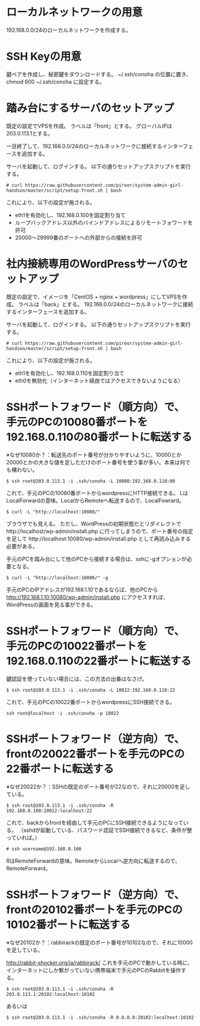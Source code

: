 # ローカルネットワークの用意

192.168.0.0/24のローカルネットワークを作成する。


# SSH Keyの用意

鍵ペアを作成し、秘密鍵をダウンロードする。
~/.ssh/conoha
の位置に置き、
chmod 600 ~/.ssh/conoha
に設定する。


# 踏み台にするサーバのセットアップ

既定の設定でVPSを作成。
ラベルは「front」とする。
グローバルIPは203.0.113.1とする。

一旦終了して、192.168.0.0/24のローカルネットワークに接続するインターフェースを追加する。

サーバを起動して、ログインする。
以下の通りセットアップスクリプトを実行する。

~~~
# curl https://raw.githubusercontent.com/piroor/system-admin-girl-handson/master/script/setup-front.sh | bash
~~~

これにより、以下の設定が施される。

 * eth1を有効化し、192.168.0.100を固定割り当て
 * ループバックアドレス以外のバインドアドレスによるリモートフォワードを許可
 * 20000～29999番のポートへの外部からの接続を許可


# 社内接続専用のWordPressサーバのセットアップ

既定の設定で、イメージを「CentOS + nginx + wordpress」にしてVPSを作成。
ラベルは「back」とする。
192.168.0.0/24のローカルネットワークに接続するインターフェースを追加する。

サーバを起動して、ログインする。
以下の通りセットアップスクリプトを実行する。

~~~
# curl https://raw.githubusercontent.com/piroor/system-admin-girl-handson/master/script/setup-front.sh | bash
~~~

これにより、以下の設定が施される。

 * eth1を有効化し、192.168.0.110を固定割り当て
 * eth0を無効化（インターネット経由ではアクセスできないようになる）



# SSHポートフォワード（順方向）で、手元のPCの10080番ポートを192.168.0.110の80番ポートに転送する

※なぜ10080か？：転送先のポート番号が分かりやすいように、10000とか20000とかの大きな値を足しただけのポート番号を使う事が多い。本来は何でも構わない。

~~~
$ ssh root@203.0.113.1 -i .ssh/conoha -L 10080:192.168.0.110:80
~~~

これで、手元のPCの10080番ポートからwordpressにHTTP接続できる。
LはLocalForwardの意味。LocalからRemoteへ転送するので、LocalFowrard。

~~~
$ curl -L "http://localhost:10080/"
~~~

ブラウザでも見える。
ただし、WordPressの初期状態だとリダイレクトで
http://localhost/wp-admin/install.php
に行ってしまうので、ポート番号の指定を足して
http://localhost:10080/wp-admin/install.php
として再読み込みする必要がある。

手元のPCを踏み台にして他のPCから接続する場合は、sshに-gオプションが必要となる。

~~~
$ curl -L "http://localhost:10080/" -g
~~~

手元のPCのIPアドレスが192.168.1.10であるならば、他のPCから
http://192.168.1.10:10080/wp-admin/install.php
にアクセスすれば、WordPressの画面を見る事ができる。




# SSHポートフォワード（順方向）で、手元のPCの10022番ポートを192.168.0.110の22番ポートに転送する

鍵認証を使っていない場合には、この方法の出番はなさげ。

~~~
$ ssh root@203.0.113.1 -i .ssh/conoha -L 10022:192.168.0.110:22
~~~

これで、手元のPCの10022番ポートからwordpressにSSH接続できる。

~~~
ssh root@localhost -i .ssh/conoha -p 10022
~~~





# SSHポートフォワード（逆方向）で、frontの20022番ポートを手元のPCの22番ポートに転送する

※なぜ20022か？：SSHの既定のポート番号が22なので、それに20000を足している。

~~~
$ ssh root@203.0.113.1 -i .ssh/conoha -R 192.168.0.100:20022:localhost:22
~~~

これで、backからfrontを経由して手元のPCにSSH接続できるようになっている。
（sshdが起動している、パスワード認証でSSH接続できるなど、条件が整っていれば。）

~~~
# ssh username@192.168.0.100
~~~

RはRemoteForwardの意味。RemoteからLocalへ逆方向に転送するので、RemoteForward。




# SSHポートフォワード（逆方向）で、frontの20102番ポートを手元のPCの10102番ポートに転送する

※なぜ20102か？：rabbirackの既定のポート番号が10102なので、それに10000を足している。

http://rabbit-shocker.org/ja/rabbirack/
これを手元のPCで動かしている時に、インターネットにしか繋がっていない携帯端末で手元のPCのRabbitを操作する。

~~~
$ ssh root@203.0.113.1 -i .ssh/conoha -R 203.0.113.1:20102:localhost:10102
~~~

あるいは

~~~
$ ssh root@203.0.113.1 -i .ssh/conoha -R 0.0.0.0:20102:localhost:10102
~~~
